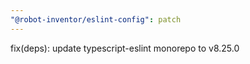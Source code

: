 ```yaml
---
"@robot-inventor/eslint-config": patch
---
```


fix(deps): update typescript-eslint monorepo to v8.25.0
